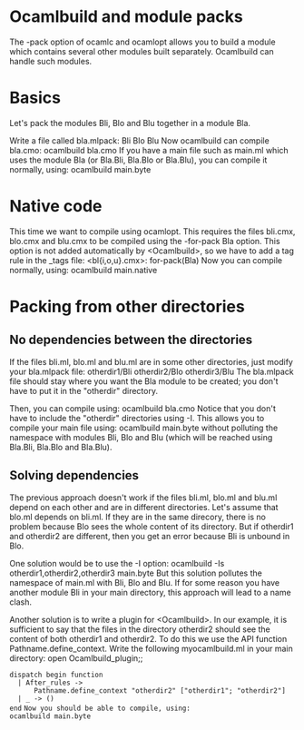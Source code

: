 <!-- ((! set title Ocamlbuild and module packs !)) ((! set learn !)) -->

# Ocamlbuild and module packs
The -pack option of ocamlc and ocamlopt allows you to build a module
which contains several other modules built separately. Ocamlbuild can
handle such modules.

# Basics
Let's pack the modules Bli, Blo and Blu together in a module Bla.

Write a file called bla.mlpack: Bli Blo Blu Now ocamlbuild can compile
bla.cmo: ocamlbuild bla.cmo If you have a main file such as main.ml
which uses the module Bla \(or Bla.Bli, Bla.Blo or Bla.Blu\), you can
compile it normally, using: ocamlbuild main.byte

# Native code
This time we want to compile using ocamlopt. This requires the files
bli.cmx, blo.cmx and blu.cmx to be compiled using the -for-pack Bla
option. This option is not added automatically by <Ocamlbuild\>, so we
have to add a tag rule in the _tags file: <bl{i,o,u}.cmx\>:
for-pack\(Bla\) Now you can compile normally, using: ocamlbuild
main.native

# Packing from other directories
## No dependencies between the directories
If the files bli.ml, blo.ml and blu.ml are in some other directories,
just modify your bla.mlpack file: otherdir1/Bli otherdir2/Blo
otherdir3/Blu The bla.mlpack file should stay where you want the Bla
module to be created; you don't have to put it in the "otherdir"
directory.

Then, you can compile using: ocamlbuild bla.cmo Notice that you don't
have to include the "otherdir" directories using -I. This allows you to
compile your main file using: ocamlbuild main.byte without polluting the
namespace with modules Bli, Blo and Blu \(which will be reached using
Bla.Bli, Bla.Blo and Bla.Blu\).

## Solving dependencies
The previous approach doesn't work if the files bli.ml, blo.ml and
blu.ml depend on each other and are in different directories. Let's
assume that blo.ml depends on bli.ml. If they are in the same direcory,
there is no problem because Blo sees the whole content of its directory.
But if otherdir1 and otherdir2 are different, then you get an error
because Bli is unbound in Blo.

One solution would be to use the -I option: ocamlbuild -Is
otherdir1,otherdir2,otherdir3 main.byte But this solution pollutes the
namespace of main.ml with Bli, Blo and Blu. If for some reason you have
another module Bli in your main directory, this approach will lead to a
name clash.

Another solution is to write a plugin for <Ocamlbuild\>. In our example,
it is sufficient to say that the files in the directory otherdir2 should
see the content of both otherdir1 and otherdir2\. To do this we use the
API function Pathname.define_context. Write the following
myocamlbuild.ml in your main directory: open Ocamlbuild_plugin;;

`dispatch begin function`<br />`  | After_rules ->`<br />`      Pathname.define_context "otherdir2" ["otherdir1"; "otherdir2"]`<br />`  | _ -> ()`<br />`end` `Now you should be able to compile, using:`<br />`ocamlbuild main.byte`

